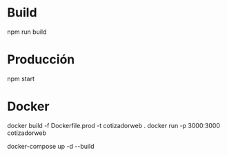 # Build
npm run build

# Producción  
npm start

# Docker
docker build -f Dockerfile.prod -t cotizadorweb .
docker run -p 3000:3000 cotizadorweb




docker-compose up -d --build
